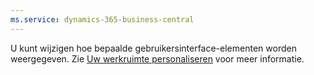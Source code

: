 ```yaml
---
ms.service: dynamics-365-business-central
---
```

U kunt wijzigen hoe bepaalde gebruikersinterface-elementen worden weergegeven. Zie [Uw werkruimte personaliseren](../ui-personalization-user.md) voor meer informatie.
